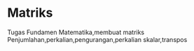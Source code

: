 # Matriks
Tugas Fundamen Matematika,membuat matriks Penjumlahan,perkalian,pengurangan,perkalian skalar,transpos
